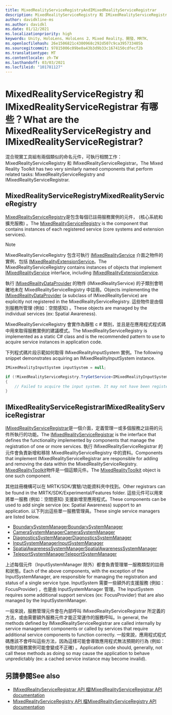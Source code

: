```yaml
---
title: MixedRealityServiceRegistryAndIMixedRealityServiceRegistrar
description: MixedRealityServiceRegistry 和 IMixedRealityServiceRegistrar 的檔
author: davidkline-ms
ms.author: davidkl
ms.date: 01/12/2021
ms.localizationpriority: high
keywords: Unity、HoloLens、HoloLens 2、Mixed Reality、開發、MRTK、
ms.openlocfilehash: 26e1506821c4300968c292d507c9ca395733405b
ms.sourcegitcommit: 97815006c09be0a43b3d9b33c1674150cdfecf2b
ms.translationtype: MT
ms.contentlocale: zh-TW
ms.lasthandoff: 03/03/2021
ms.locfileid: "101781127"
---
```

# <a name="what-are-the-mixedrealityserviceregistry-and-imixedrealityserviceregistrar"></a><span data-ttu-id="a9b74-104">MixedRealityServiceRegistry 和 IMixedRealityServiceRegistrar 有哪些？</span><span class="sxs-lookup"><span data-stu-id="a9b74-104">What are the MixedRealityServiceRegistry and IMixedRealityServiceRegistrar?</span></span>

<span data-ttu-id="a9b74-105">混合現實工具組有兩個類似的命名元件，可執行相關工作： MixedRealityServiceRegistry 和 IMixedRealityServiceRegistrar。</span><span class="sxs-lookup"><span data-stu-id="a9b74-105">The Mixed Reality Toolkit has two very similarly named components that perform related tasks: MixedRealityServiceRegistry and IMixedRealityServiceRegistrar.</span></span>

## <a name="mixedrealityserviceregistry"></a><span data-ttu-id="a9b74-106">MixedRealityServiceRegistry</span><span class="sxs-lookup"><span data-stu-id="a9b74-106">MixedRealityServiceRegistry</span></span>

<span data-ttu-id="a9b74-107">[MixedRealityServiceRegistry](xref:Microsoft.MixedReality.Toolkit.MixedRealityServiceRegistry)是包含每個已註冊服務實例的元件， (核心系統和擴充服務) 。</span><span class="sxs-lookup"><span data-stu-id="a9b74-107">The [MixedRealityServiceRegistry](xref:Microsoft.MixedReality.Toolkit.MixedRealityServiceRegistry) is the component that contains instances of each registered service (core systems and extension services).</span></span>

> [!NOTE]
> <span data-ttu-id="a9b74-108">MixedRealityServiceRegistry 包含可執行 [IMixedRealityService](xref:Microsoft.MixedReality.Toolkit.IMixedRealityService) 介面之物件的實例，包括 [IMixedRealityExtensionService](xref:Microsoft.MixedReality.Toolkit.IMixedRealityExtensionService)。</span><span class="sxs-lookup"><span data-stu-id="a9b74-108">The MixedRealityServiceRegistry contains instances of objects that implement [IMixedRealityService](xref:Microsoft.MixedReality.Toolkit.IMixedRealityService) interface, including [IMixedRealityExtensionService](xref:Microsoft.MixedReality.Toolkit.IMixedRealityExtensionService).</span></span>
>
><span data-ttu-id="a9b74-109">執行 [IMixedRealityDataProvider](xref:Microsoft.MixedReality.Toolkit.IMixedRealityDataProvider) 的物件 (IMixedRealityService) 的子類別會明確地未在 MixedRealityServiceRegistry 中註冊。</span><span class="sxs-lookup"><span data-stu-id="a9b74-109">Objects implementing the [IMixedRealityDataProvider](xref:Microsoft.MixedReality.Toolkit.IMixedRealityDataProvider) (a subclass of IMixedRealityService) are explicitly not registered in the MixedRealityServiceRegistry.</span></span> <span data-ttu-id="a9b74-110">這些物件是由個別服務所管理 (例如：空間感知) 。</span><span class="sxs-lookup"><span data-stu-id="a9b74-110">These objects are managed by the individual services (ex: Spatial Awareness).</span></span>

<span data-ttu-id="a9b74-111">MixedRealityServiceRegistry 會實作為靜態 c # 類別，並且是在應用程式程式碼中用來取得服務實例的建議模式。</span><span class="sxs-lookup"><span data-stu-id="a9b74-111">The MixedRealityServiceRegistry is implemented as a static C# class and is the recommended pattern to use to acquire service instances in application code.</span></span>

<span data-ttu-id="a9b74-112">下列程式碼片段示範如何取得 IMixedRealityInputSystem 實例。</span><span class="sxs-lookup"><span data-stu-id="a9b74-112">The following snippet demonstrates acquiring an IMixedRealityInputSystem instance.</span></span>

```c#
IMixedRealityInputSystem inputSystem = null;

if (!MixedRealityServiceRegistry.TryGetService<IMixedRealityInputSystem>(out inputSystem))
{
    // Failed to acquire the input system. It may not have been registered
}
```

## <a name="imixedrealityserviceregistrar"></a><span data-ttu-id="a9b74-113">IMixedRealityServiceRegistrar</span><span class="sxs-lookup"><span data-stu-id="a9b74-113">IMixedRealityServiceRegistrar</span></span>

<span data-ttu-id="a9b74-114">[IMixedRealityServiceRegistrar](xref:Microsoft.MixedReality.Toolkit.IMixedRealityServiceRegistrar)是一個介面，定義管理一或多個服務之註冊的元件所執行的功能。</span><span class="sxs-lookup"><span data-stu-id="a9b74-114">The [IMixedRealityServiceRegistrar](xref:Microsoft.MixedReality.Toolkit.IMixedRealityServiceRegistrar) is the interface that defines the functionality implemented by components that manage the registration of one or more services.</span></span> <span data-ttu-id="a9b74-115">執行 IMixedRealityServiceRegistrar 的元件會負責新增和移除 MixedRealityServiceRegistry 中的資料。</span><span class="sxs-lookup"><span data-stu-id="a9b74-115">Components that implement IMixedRealityServiceRegistrar are responsible for adding and removing the data within the MixedRealityServiceRegistry.</span></span> <span data-ttu-id="a9b74-116">[MixedRealityToolkit](xref:Microsoft.MixedReality.Toolkit.MixedRealityToolkit)物件是一個這類元件。</span><span class="sxs-lookup"><span data-stu-id="a9b74-116">The [MixedRealityToolkit](xref:Microsoft.MixedReality.Toolkit.MixedRealityToolkit) object is one such component.</span></span>

<span data-ttu-id="a9b74-117">其他註冊機構可以在 MRTK/SDK/實驗/功能資料夾中找到。</span><span class="sxs-lookup"><span data-stu-id="a9b74-117">Other registrars can be found in the MRTK/SDK/Experimental/Features folder.</span></span> <span data-ttu-id="a9b74-118">這些元件可以用來將單一服務 (例如：空間感知) 支援新增至應用程式。</span><span class="sxs-lookup"><span data-stu-id="a9b74-118">These components can be used to add single service (ex: Spatial Awareness) support to an application.</span></span> <span data-ttu-id="a9b74-119">以下列出這些單一服務管理員。</span><span class="sxs-lookup"><span data-stu-id="a9b74-119">These single service managers are listed below.</span></span>

- [<span data-ttu-id="a9b74-120">BoundarySystemManager</span><span class="sxs-lookup"><span data-stu-id="a9b74-120">BoundarySystemManager</span></span>](xref:Microsoft.MixedReality.Toolkit.Experimental.Boundary.BoundarySystemManager)
- [<span data-ttu-id="a9b74-121">CameraSystemManager</span><span class="sxs-lookup"><span data-stu-id="a9b74-121">CameraSystemManager</span></span>](xref:Microsoft.MixedReality.Toolkit.Experimental.CameraSystem.CameraSystemManager)
- [<span data-ttu-id="a9b74-122">DiagnosticsSystemManager</span><span class="sxs-lookup"><span data-stu-id="a9b74-122">DiagnosticsSystemManager</span></span>](xref:Microsoft.MixedReality.Toolkit.Experimental.Diagnostics.DiagnosticsSystemManager)
- [<span data-ttu-id="a9b74-123">InputSystemManager</span><span class="sxs-lookup"><span data-stu-id="a9b74-123">InputSystemManager</span></span>](xref:Microsoft.MixedReality.Toolkit.Experimental.Input.InputSystemManager)
- [<span data-ttu-id="a9b74-124">SpatialAwarenessSystemManager</span><span class="sxs-lookup"><span data-stu-id="a9b74-124">SpatialAwarenessSystemManager</span></span>](xref:Microsoft.MixedReality.Toolkit.Experimental.SpatialAwareness.SpatialAwarenessSystemManager)
- [<span data-ttu-id="a9b74-125">TeleportSystemManager</span><span class="sxs-lookup"><span data-stu-id="a9b74-125">TeleportSystemManager</span></span>](xref:Microsoft.MixedReality.Toolkit.Experimental.Teleport.TeleportSystemManager)

<span data-ttu-id="a9b74-126">上述每個元件（InputSystemManager 除外）都會負責管理單一服務類型的註冊和狀態。</span><span class="sxs-lookup"><span data-stu-id="a9b74-126">Each of the above components, with the exception of the InputSystemManager, are responsible for managing the registration and status of a single service type.</span></span> <span data-ttu-id="a9b74-127">InputSystem 需要一些額外的支援服務 (例如： FocusProvider) ，也是由 InputSystemManager 管理。</span><span class="sxs-lookup"><span data-stu-id="a9b74-127">The InputSystem requires some additional support services (ex: FocusProvider) that are also managed by the InputSystemManager.</span></span>

<span data-ttu-id="a9b74-128">一般來說，服務管理元件會在內部呼叫 IMixedRealityServiceRegistrar 所定義的方法，或由需要額外服務元件才能正常運作的服務呼叫。</span><span class="sxs-lookup"><span data-stu-id="a9b74-128">In general, the methods defined by IMixedRealityServiceRegistrar are called internally by service management components or called by services that require additional service components to function correctly.</span></span> <span data-ttu-id="a9b74-129">一般來說，應用程式程式碼應該不會呼叫這些方法，因為這樣可能會導致應用程式無法預期的行為 (例如：快取的服務實例可能會變成不正確) 。</span><span class="sxs-lookup"><span data-stu-id="a9b74-129">Application code should, generally, not call these methods as doing so may cause the application to behave unpredictably (ex: a cached service instance may become invalid).</span></span>

## <a name="see-also"></a><span data-ttu-id="a9b74-130">另請參閱</span><span class="sxs-lookup"><span data-stu-id="a9b74-130">See also</span></span>

- [<span data-ttu-id="a9b74-131">IMixedRealityServiceRegistrar API 檔</span><span class="sxs-lookup"><span data-stu-id="a9b74-131">IMixedRealityServiceRegistrar API documentation</span></span>](xref:Microsoft.MixedReality.Toolkit.IMixedRealityServiceRegistrar)
- [<span data-ttu-id="a9b74-132">MixedRealityServiceRegistry API 檔</span><span class="sxs-lookup"><span data-stu-id="a9b74-132">MixedRealityServiceRegistry API documentation</span></span>](xref:Microsoft.MixedReality.Toolkit.MixedRealityServiceRegistry)
